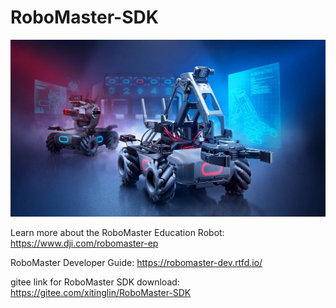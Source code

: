 # RoboMaster-SDK

<img src="docs/source/images/robomaster.jpg" width="600">

Learn more about the RoboMaster Education Robot: https://www.dji.com/robomaster-ep

RoboMaster Developer Guide: https://robomaster-dev.rtfd.io/

gitee link for RoboMaster SDK download: https://gitee.com/xitinglin/RoboMaster-SDK

